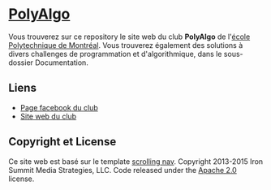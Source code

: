 [PolyAlgo](http://polyalgo.github.io/PolyAlgo/)
===

Vous trouverez sur ce repository le site web du club **PolyAlgo** de l'[école Polytechnique de Montréal](http://www.polymtl.ca/). Vous trouverez également des solutions à divers challenges de programmation et d'algorithmique, dans le sous-dossier Documentation.

Liens
---

* [Page facebook du club](https://www.facebook.com/PolyAlgo)
* [Site web du club](http://polyalgo.github.io/PolyAlgo/)

Copyright et License
---
Ce site web est basé sur le template [scrolling nav](http://startbootstrap.com/template-overviews/scrolling-nav/).
Copyright 2013-2015 Iron Summit Media Strategies, LLC. Code released under the [Apache 2.0](https://github.com/IronSummitMedia/startbootstrap-scrolling-nav/blob/gh-pages/LICENSE) license.
